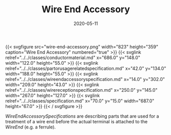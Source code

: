 ﻿---
title: Wire End Accessory
toc: false
type: specs
layout: diagram
date: "2020-05-11"
draft: false
specification: VEC
version: 1.2.0
documentType: "Recommendation"
elementType: Diagram
classes:
  - ConductorMaterial
  - PartOrUsageRelatedSpecification
  - WireEndAccessorySpecification
  - WireReceptionSpecification
  - Specification
menu:
  VEC-1.2.0:    
    parent: component-characteristics
    identifier: component-characteristics/wire-end-accessory
    weight: 1005003 

# Prev/next pager order (if `docs_section_pager` enabled in `params.toml`)
weight: 1005003
---
{{< svgfigure src="wire-end-accessory.png" width="823" height="359" caption="Wire End Accessory" numbered="true" >}}
  {{< svglink relref="../../classes/conductormaterial.md" x="686.0" y="148.0" width="122.0" height="55.0" >}}
  {{< svglink relref="../../classes/partorusagerelatedspecification.md" x="42.0" y="134.0" width="188.0" height="55.0" >}}
  {{< svglink relref="../../classes/wireendaccessoryspecification.md" x="14.0" y="302.0" width="209.0" height="43.0" >}}
  {{< svglink relref="../../classes/wirereceptionspecification.md" x="250.0" y="145.0" width="267.0" height="127.0" >}}
  {{< svglink relref="../../classes/specification.md" x="70.0" y="15.0" width="687.0" height="67.0" >}}
{{< / svgfigure >}}
<p> <i>WireEndAccessorySpecifications </i>are describing parts that are used for a treatment of a wire end before the actual terminal is attached to the <i>WireEnd</i> (e.g. a ferrule).      </p>
